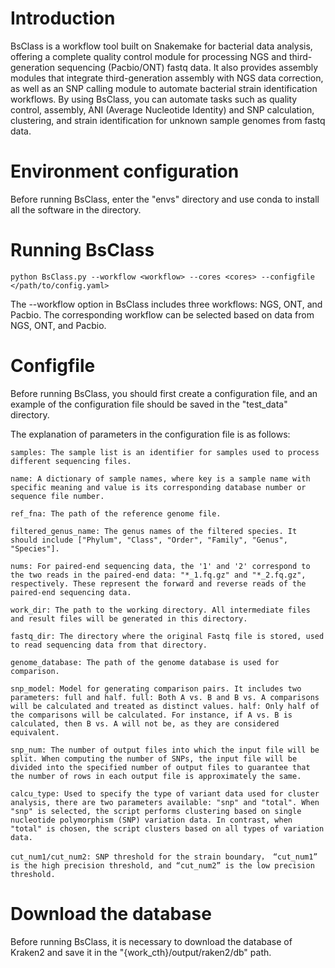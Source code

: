 # Introduction

BsClass is a workflow tool built on Snakemake for bacterial data analysis, offering a complete quality control module for processing NGS and third-generation sequencing (Pacbio/ONT) fastq data. It also provides assembly modules that integrate third-generation assembly with NGS data correction, as well as an SNP calling module to automate bacterial strain identification workflows. By using BsClass, you can automate tasks such as quality control, assembly, ANI (Average Nucleotide Identity) and SNP calculation, clustering, and strain identification for unknown sample genomes from fastq data.

# Environment configuration

Before running BsClass, enter the "envs" directory and use conda to install all the software in the directory.

# Running BsClass

``python BsClass.py --workflow <workflow> --cores <cores> --configfile </path/to/config.yaml>``

The --workflow option in BsClass includes three workflows: NGS, ONT, and Pacbio. The corresponding workflow can be selected based on data from NGS, ONT, and Pacbio.

# Configfile

Before running BsClass, you should first create a configuration file, and an example of the configuration file should be saved in the "test_data" directory.

The explanation of parameters in the configuration file is as follows:

``samples: The sample list is an identifier for samples used to process different sequencing files.``

``name: A dictionary of sample names, where key is a sample name with specific meaning and value is its corresponding database number or sequence file number.``

``ref_fna: The path of the reference genome file.``

``filtered_genus_name: The genus names of the filtered species. It should include ["Phylum", "Class", "Order", "Family", "Genus", "Species"].``

``nums: For paired-end sequencing data, the '1' and '2' correspond to the two reads in the paired-end data: "*_1.fq.gz" and "*_2.fq.gz", respectively. These represent the forward and reverse reads of the paired-end sequencing data.``

``work_dir: The path to the working directory. All intermediate files and result files will be generated in this directory.``

``fastq_dir: The directory where the original Fastq file is stored, used to read sequencing data from that directory.``

``genome_database: The path of the genome database is used for comparison.``

``snp_model: Model for generating comparison pairs. It includes two parameters: full and half. full: Both A vs. B and B vs. A comparisons will be calculated and treated as distinct values. half: Only half of the comparisons will be calculated. For instance, if A vs. B is calculated, then B vs. A will not be, as they are considered equivalent.``

``snp_num: The number of output files into which the input file will be split. When computing the number of SNPs, the input file will be divided into the specified number of output files to guarantee that the number of rows in each output file is approximately the same.``

``calcu_type: Used to specify the type of variant data used for cluster analysis, there are two parameters available: "snp" and "total". When "snp" is selected, the script performs clustering based on single nucleotide polymorphism (SNP) variation data. In contrast, when "total" is chosen, the script clusters based on all types of variation data.``

``cut_num1/cut_num2: SNP threshold for the strain boundary， “cut_num1” is the high precision threshold, and “cut_num2” is the low precision threshold.``

# Download the database

Before running BsClass, it is necessary to download the database of Kraken2 and save it in the "{work_cth}/output/raken2/db" path.
